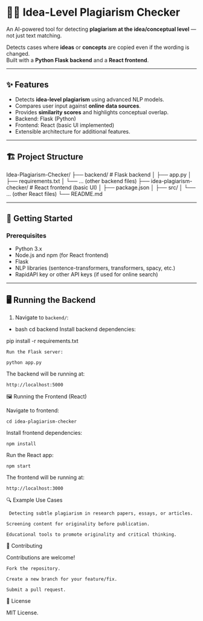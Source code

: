 # 🕵️‍♂️ Idea-Level Plagiarism Checker

An AI-powered tool for detecting **plagiarism at the idea/conceptual level** — not just text matching.

Detects cases where **ideas** or **concepts** are copied even if the wording is changed.  
Built with a **Python Flask backend** and a **React frontend**.

---

## ✨ Features

- Detects **idea-level plagiarism** using advanced NLP models.
- Compares user input against **online data sources**.
- Provides **similarity scores** and highlights conceptual overlap.
- Backend: Flask (Python)
- Frontend: React (basic UI implemented)
- Extensible architecture for additional features.

---

## 🏗️ Project Structure

Idea-Plagiarism-Checker/
├── backend/ # Flask backend
│ ├── app.py
│ ├── requirements.txt
│ └── ... (other backend files)
├── idea-plagiarism-checker/ # React frontend (basic UI)
│ ├── package.json
│ ├── src/
│ └── ... (other React files)
└── README.md


---

## 🚀 Getting Started

### Prerequisites

- Python 3.x
- Node.js and npm (for React frontend)
- Flask
- NLP libraries (sentence-transformers, transformers, spacy, etc.)
- RapidAPI key or other API keys (if used for online search)

---

## 🖥️ Running the Backend

1. Navigate to `backend/`:

- bash
cd backend
    Install backend dependencies:

pip install -r requirements.txt

    Run the Flask server:

    python app.py

The backend will be running at:

    http://localhost:5000

🖼️ Running the Frontend (React)

Navigate to frontend:

    cd idea-plagiarism-checker

  Install frontend dependencies:

    npm install

  Run the React app:

    npm start

The frontend will be running at:

    http://localhost:3000

🔍 Example Use Cases

     Detecting subtle plagiarism in research papers, essays, or articles.

    Screening content for originality before publication.

    Educational tools to promote originality and critical thinking.

🤝 Contributing

Contributions are welcome!

    Fork the repository.

    Create a new branch for your feature/fix.

    Submit a pull request.

📜 License

MIT License.
